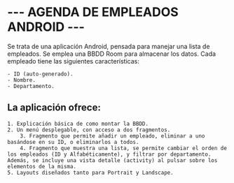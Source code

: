 # --- AGENDA DE EMPLEADOS ANDROID ---

Se trata de una aplicación Android, pensada para manejar una lista de empleados.
Se emplea una BBDD Room para almacenar los datos.
Cada empleado tiene las siguientes características:

    - ID (auto-generado).
    - Nombre.
    - Departamento.

## La aplicación ofrece:

    1. Explicación básica de como montar la BBDD.
    2. Un menú desplegable, con acceso a dos fragmentos.
        3. Fragmento que permite añadir un empleado, eliminar a uno basándose en su ID, o eliminarlos a todos.
        4. Fragmento que muestra una lista, se permite cambiar el orden de los empleados (ID y Alfabéticamente), y filtrar por departamento. Además, se incluye una vista detalle (activity) al pulsar sobre los elementos de la misma.
    5. Layouts diseñados tanto para Portrait y Landscape.
